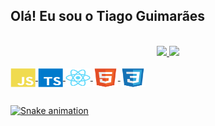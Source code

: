 ## Olá! Eu sou o Tiago Guimarães 
<div  align="center">
  <br>
  <a href="https://github.com/tiagogp-exe">
  <img height="180em" src="https://github-readme-stats.vercel.app/api?username=tiagogp-exe&show_icons=true&theme=dracula&include_all_commits=true&count_private=true"/>
  <img height="180em" src="https://github-readme-stats.vercel.app/api/top-langs/?username=tiagogp-exe&layout=compact&langs_count=7&theme=dracula"/>
</div>
  
 <div style="display: inline_block"><br>
  <img align="center" alt="Tiago-Js" height="30" width="40" src="https://raw.githubusercontent.com/devicons/devicon/master/icons/javascript/javascript-plain.svg">
  <img align="center" alt="Tiago-Ts" height="30" width="40" src="https://raw.githubusercontent.com/devicons/devicon/master/icons/typescript/typescript-plain.svg">
  <img align="center" alt="Tiago-React" height="30" width="40" src="https://raw.githubusercontent.com/devicons/devicon/master/icons/react/react-original.svg">
  <img align="center" alt="Tiago-HTML" height="30" width="40" src="https://raw.githubusercontent.com/devicons/devicon/master/icons/html5/html5-original.svg">
  <img align="center" alt="Tiago-CSS" height="30" width="40" src="https://raw.githubusercontent.com/devicons/devicon/master/icons/css3/css3-original.svg">
</div>
  
##

   ![Snake animation](https://github.com/tiagogp-exe/tiagogp-exe/blob/output/github-contribution-grid-snake.svg)

